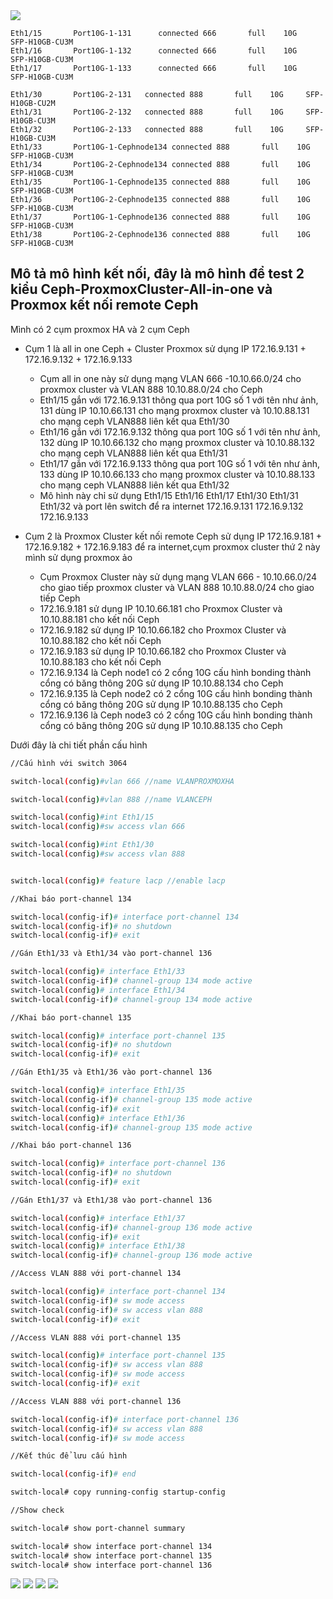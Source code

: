   <img src="proxmoxcephnexus3064images/Screenshot_1.png">

    Eth1/15       Port10G-1-131      connected 666       full    10G     SFP-H10GB-CU3M
    Eth1/16       Port10G-1-132      connected 666       full    10G     SFP-H10GB-CU3M
    Eth1/17       Port10G-1-133      connected 666       full    10G     SFP-H10GB-CU3M

    Eth1/30       Port10G-2-131   connected 888       full    10G     SFP-H10GB-CU2M
    Eth1/31       Port10G-2-132   connected 888       full    10G     SFP-H10GB-CU3M
    Eth1/32       Port10G-2-133   connected 888       full    10G     SFP-H10GB-CU3M
    Eth1/33       Port10G-1-Cephnode134 connected 888       full    10G     SFP-H10GB-CU3M
    Eth1/34       Port10G-2-Cephnode134 connected 888       full    10G     SFP-H10GB-CU3M
    Eth1/35       Port10G-1-Cephnode135 connected 888       full    10G     SFP-H10GB-CU3M
    Eth1/36       Port10G-2-Cephnode135 connected 888       full    10G     SFP-H10GB-CU3M
    Eth1/37       Port10G-1-Cephnode136 connected 888       full    10G     SFP-H10GB-CU3M
    Eth1/38       Port10G-2-Cephnode136 connected 888       full    10G     SFP-H10GB-CU3M

## Mô tả mô hình kết nối, đây là mô hình để test 2 kiểu Ceph-ProxmoxCluster-All-in-one và Proxmox kết nối remote Ceph 

Mình có 2 cụm proxmox HA và 2 cụm Ceph

  + Cụm 1 là all in one Ceph + Cluster Proxmox sử dụng IP 172.16.9.131 + 172.16.9.132 + 172.16.9.133 
     + Cụm all in one này sử dụng mạng VLAN 666 -10.10.66.0/24  cho proxmox cluster và VLAN 888 10.10.88.0/24 cho Ceph 
     + Eth1/15 gắn với 172.16.9.131 thông qua port 10G số 1 với tên như ảnh, 131 dùng IP 10.10.66.131 cho mạng proxmox cluster và 10.10.88.131 cho mạng ceph VLAN888 liên kết qua Eth1/30
     + Eth1/16 gắn với 172.16.9.132 thông qua port 10G số 1 với tên như ảnh, 132 dùng IP 10.10.66.132 cho mạng proxmox cluster và 10.10.88.132 cho mạng ceph VLAN888 liên kết qua Eth1/31
     + Eth1/17 gắn với 172.16.9.133 thông qua port 10G số 1 với tên như ảnh, 133 dùng IP 10.10.66.133 cho mạng proxmox cluster và 10.10.88.133 cho mạng ceph VLAN888 liên kết qua Eth1/32
     + Mô hình này chỉ sử dụng Eth1/15 Eth1/16 Eth1/17 Eth1/30 Eth1/31 Eth1/32 và port lên switch để ra internet 172.16.9.131 172.16.9.132 172.16.9.133

  + Cụm 2 là Proxmox Cluster kết nối remote Ceph sử dụng IP 172.16.9.181 + 172.16.9.182 + 172.16.9.183 để ra internet,cụm proxmox cluster thứ 2 này mình sử dụng proxmox ảo 
     + Cụm Proxmox Cluster này sử dụng mạng VLAN 666 - 10.10.66.0/24 cho giao tiếp proxmox cluster và VLAN 888 10.10.88.0/24 cho giao tiếp Ceph
     + 172.16.9.181 sử dụng IP 10.10.66.181 cho Proxmox Cluster và 10.10.88.181 cho kết nối Ceph
     + 172.16.9.182 sử dụng IP 10.10.66.182 cho Proxmox Cluster và 10.10.88.182 cho kết nối Ceph
     + 172.16.9.183 sử dụng IP 10.10.66.182 cho Proxmox Cluster và 10.10.88.183 cho kết nối Ceph
     + 172.16.9.134 là Ceph node1 có 2 cổng 10G cấu hình bonding thành cổng có băng thông 20G sử dụng IP 10.10.88.134 cho Ceph
     + 172.16.9.135 là Ceph node2 có 2 cổng 10G cấu hình bonding thành cổng có băng thông 20G sử dụng IP 10.10.88.135 cho Ceph
     + 172.16.9.136 là Ceph node3 có 2 cổng 10G cấu hình bonding thành cổng có băng thông 20G sử dụng IP 10.10.88.135 cho Ceph

Dưới đây là chi tiết phần cấu hình

```Bash
//Cấu hình với switch 3064

switch-local(config)#vlan 666 //name VLANPROXMOXHA

switch-local(config)#vlan 888 //name VLANCEPH

switch-local(config)#int Eth1/15
switch-local(config)#sw access vlan 666

switch-local(config)#int Eth1/30
switch-local(config)#sw access vlan 888


switch-local(config)# feature lacp //enable lacp

//Khai báo port-channel 134

switch-local(config-if)# interface port-channel 134
switch-local(config-if)# no shutdown
switch-local(config-if)# exit

//Gán Eth1/33 và Eth1/34 vào port-channel 136

switch-local(config)# interface Eth1/33
switch-local(config-if)# channel-group 134 mode active
switch-local(config)# interface Eth1/34
switch-local(config-if)# channel-group 134 mode active

//Khai báo port-channel 135

switch-local(config)# interface port-channel 135
switch-local(config-if)# no shutdown
switch-local(config-if)# exit

//Gán Eth1/35 và Eth1/36 vào port-channel 136

switch-local(config)# interface Eth1/35
switch-local(config-if)# channel-group 135 mode active
switch-local(config-if)# exit
switch-local(config)# interface Eth1/36
switch-local(config-if)# channel-group 135 mode active

//Khai báo port-channel 136

switch-local(config)# interface port-channel 136
switch-local(config-if)# no shutdown
switch-local(config-if)# exit

//Gán Eth1/37 và Eth1/38 vào port-channel 136

switch-local(config)# interface Eth1/37
switch-local(config-if)# channel-group 136 mode active
switch-local(config-if)# exit
switch-local(config)# interface Eth1/38
switch-local(config-if)# channel-group 136 mode active

//Access VLAN 888 với port-channel 134

switch-local(config)# interface port-channel 134
switch-local(config-if)# sw mode access
switch-local(config-if)# sw access vlan 888
switch-local(config-if)# exit

//Access VLAN 888 với port-channel 135

switch-local(config)# interface port-channel 135
switch-local(config-if)# sw access vlan 888
switch-local(config-if)# sw mode access
switch-local(config-if)# exit

//Access VLAN 888 với port-channel 136

switch-local(config-if)# interface port-channel 136
switch-local(config-if)# sw access vlan 888
switch-local(config-if)# sw mode access

//Kết thúc để lưu cấu hình

switch-local(config-if)# end

switch-local# copy running-config startup-config

//Show check

switch-local# show port-channel summary

switch-local# show interface port-channel 134
switch-local# show interface port-channel 135
switch-local# show interface port-channel 136

```
  <img src="proxmoxcephnexus3064images/Screenshot_2.png">
  <img src="proxmoxcephnexus3064images/Screenshot_3.png">
  <img src="proxmoxcephnexus3064images/Screenshot_4.png">
  <img src="proxmoxcephnexus3064images/Screenshot_5.png">

